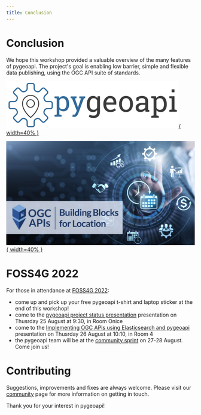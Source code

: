 ```yaml
---
title: Conclusion
---
```


# Conclusion

We hope this workshop provided a valuable overview of the many features of pygeoapi. The project's
goal is enabling low barrier, simple and flexible data publishing, using the OGC API suite of standards.

[![pygeoapi logo](assets/images/pygeoapi-logo.png){ width=40% }](https://pygeoapi.io)

[![OGC APIs banner](assets/images/OGC_APIs_banner.jpg){ width=40% }](https://ogcapi.ogc.org)

# FOSS4G 2022

For those in attendance at [FOSS4G 2022](https://2022.foss4g.org):

- come up and pick up your free pygeoapi t-shirt and laptop sticker at the end of this workshop!
- come to the [pygeoapi project status presentation](https://talks.osgeo.org/foss4g-2022/talk/KABLGQ) presentation on Thusrday 25 August at 9:30, in Room Onice
- come to the [Implementing OGC APIs using Elasticsearch and pygeoapi](https://talks.osgeo.org/foss4g-2022/talk/KABLGQ) presentation on Thusrday 26 August at 10:10, in Room 4
- the pygeoapi team will be at the [community sprint](https://wiki.osgeo.org/wiki/FOSS4G_2022/Community_sprint) on 27-28 August. Come join us!


# Contributing

Suggestions, improvements and fixes are always welcome. Please visit our [community](http://pygeoapi.io/community)
page for more information on getting in touch.

Thank you for your interest in pygeoapi!
